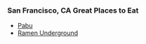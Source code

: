 ### San Francisco, CA Great Places to Eat 

* [Pabu](http://www.yelp.com/biz/pabu-san-francisco)
* [Ramen Underground](http://www.yelp.com/biz/ramen-underground-san-francisco-6)
